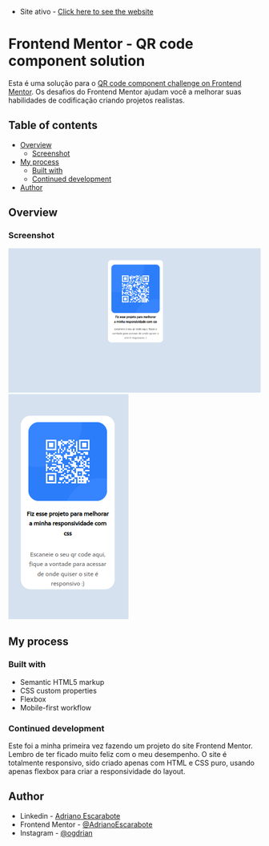 - Site ativo - [Click here to see the website](https://qr-code-vercel.vercel.app/)

# Frontend Mentor - QR code component solution

Esta é uma solução para o [QR code component challenge on Frontend Mentor](https://www.frontendmentor.io/challenges/qr-code-component-iux_sIO_H). Os desafios do Frontend Mentor ajudam você a melhorar suas habilidades de codificação criando projetos realistas.

## Table of contents

- [Overview](#overview)
  - [Screenshot](#screenshot)
- [My process](#my-process)
  - [Built with](#built-with)
  - [Continued development](#continued-development)
- [Author](#author)

## Overview

### Screenshot

![](./screenshots/screenshotdesktop.png)
![](./screenshots/screenshotmobile.png)

## My process

### Built with

- Semantic HTML5 markup
- CSS custom properties
- Flexbox
- Mobile-first workflow

### Continued development

Este foi a minha primeira vez fazendo um projeto do site Frontend Mentor. Lembro de ter ficado muito feliz com o meu desempenho. O site é totalmente responsivo, sido criado apenas com HTML e CSS puro, usando apenas flexbox para criar a responsividade do layout.


## Author

- Linkedin - [Adriano Escarabote](https://www.linkedin.com/in/adriano-escarabote-944b02233/)
- Frontend Mentor - [@AdrianoEscarabote](https://www.frontendmentor.io/profile/AdrianoEscarabote)
- Instagram - [@ogdrian](https://www.instagram.com/ogdrian/)
